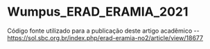 # Wumpus_ERAD_ERAMIA_2021
Código fonte utilizado para a publicação deste artigo acadêmico -- https://sol.sbc.org.br/index.php/erad-eramia-no2/article/view/18677
